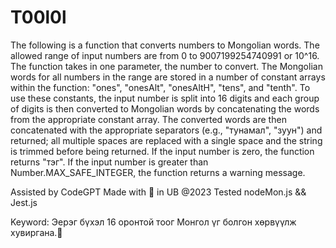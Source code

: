 # T00l0l
  The following is a function that converts numbers to Mongolian words. The allowed range of input numbers are from 0 to 9007199254740991 or 10^16. The function takes in one parameter, the number to convert. The Mongolian words for all numbers in the range are stored in a number of constant arrays within the function: "ones", "onesAlt", "onesAltH", "tens", and "tenth". To use these constants, the input number is split into 16 digits and each group of digits is then converted to Mongolian words by concatenating the words from the appropriate constant array. The converted words are then concatenated with the appropriate separators (e.g., "тунамал", "зуун") and returned; all multiple spaces are replaced with a single space and the string is trimmed before being returned. If the input number is zero, the function returns "тэг". If the input number is greater than Number.MAX_SAFE_INTEGER, the function returns a warning message.

Assisted by CodeGPT
Made with 💝 in UB @2023
Tested nodeMon.js && Jest.js

Keyword: Эерэг бүхэл 16 оронтой тоог Монгол үг болгон хөрвүүлж хувиргана.👹
